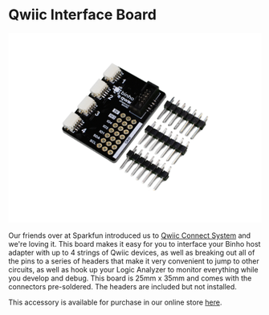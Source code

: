 # Qwiic Interface Board

![](<../../.gitbook/assets/image (4).png>)

Our friends over at Sparkfun introduced us to [Qwiic Connect System](https://www.sparkfun.com/qwiic) and we're loving it. This board makes it easy for you to interface your Binho host adapter with up to 4 strings of Qwiic devices, as well as breaking out all of the pins to a series of headers that make it very convenient to jump to other circuits, as well as hook up your Logic Analyzer to monitor everything while you develop and debug. This board is 25mm x 35mm and comes with the connectors pre-soldered. The headers are included but not installed.

This accessory is available for purchase in our online store [here](https://binho.io/collections/accessories/products/qwiic-breakout).

